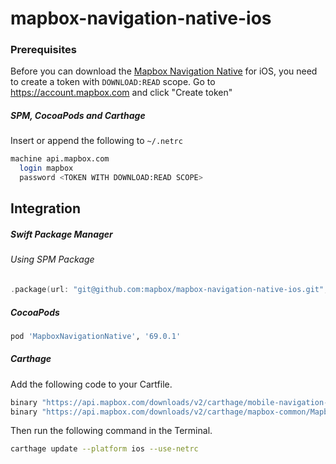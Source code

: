 # mapbox-navigation-native-ios

### Prerequisites

Before you can download the [Mapbox Navigation Native](https://github.com/mapbox/mapbox-navigation-native) for iOS, you need to create a token with `DOWNLOAD:READ` scope.
Go to https://account.mapbox.com and click "Create token"

##### SPM, CocoaPods and Carthage
Insert or append the following to `~/.netrc`

```bash
machine api.mapbox.com
  login mapbox
  password <TOKEN WITH DOWNLOAD:READ SCOPE>
```

## Integration

##### Swift Package Manager

###### Using SPM Package

```swift
.package(url: "git@github.com:mapbox/mapbox-navigation-native-ios.git", from: "69.0.1"),
```

##### CocoaPods

```ruby
pod 'MapboxNavigationNative', '69.0.1'
```

##### Carthage

Add the following code to your Cartfile.

```bash
binary "https://api.mapbox.com/downloads/v2/carthage/mobile-navigation-native/MapboxNavigationNative.json" == 69.0.1
binary "https://api.mapbox.com/downloads/v2/carthage/mapbox-common/MapboxCommon-ios.json" == 20.0.0
```

Then run the following command in the Terminal.
```bash
carthage update --platform ios --use-netrc
```
